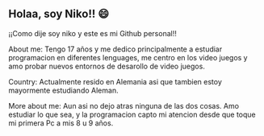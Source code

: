 ## Holaa, soy Niko!! 😄
  ¡¡Como dije soy niko y este es mi Github personal!! 
  
  About me: Tengo 17 años y me dedico principalmente a estudiar programacion en diferentes lenguages, me centro en los video juegos y amo probar nuevos entornos de desarollo de video juegos.
  
  Country: Actualmente resido en Alemania asi que tambien estoy mayormente estudiando Aleman.
  
  More about me: Aun asi no dejo atras ninguna de las dos cosas. Amo estudiar lo que sea, y la programacion capto mi atencion desde que toque mi primera Pc a mis 8 u 9 años. 


<!--
**NikooGramp/NikooGramp** is a ✨ _special_ ✨ repository because its `README.md` (this file) appears on your GitHub profile.

Here are some ideas to get you started:

- 🔭 I’m currently working on ...
- 🌱 I’m currently learning ...
- 👯 I’m looking to collaborate on ...
- 🤔 I’m looking for help with ...
- 💬 Ask me about ...
- 📫 How to reach me: ...
- 😄 Pronouns: ...
- ⚡ Fun fact: ...
-->

